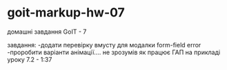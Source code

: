 # goit-markup-hw-07

домашні завдання GoIT - 7

завдання: -додати перевірку вмусту для модалки form-field error -проробити варіанти анімації.... не
зрозумів як працює ГАП на прикладі уроку 7.2 - 1:37
